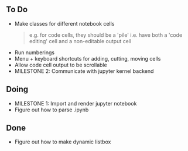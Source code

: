 ## To Do

- Make classes for different notebook cells
    > e.g. for code cells, they should be a 'pile' i.e. have both a 'code editing' cell and a non-editable output cell
- Run numberings 
- Menu + keyboard shortcuts for adding, cutting, moving cells 
- Allow code cell output to be scrollable 
- MILESTONE 2: Communicate with jupyter kernel backend

## Doing

- MILESTONE 1: Import and render jupyter notebook
- Figure out how to parse .ipynb

## Done

- Figure out how to make dynamic listbox
